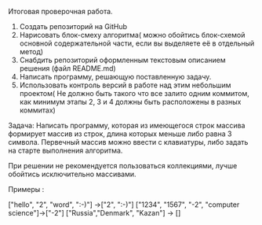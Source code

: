Итоговая проверочная работа.

1. Создать репозиторий на GitHub
2. Нарисовать блок-смеху алгоритма( можно обойтись блок-схемой основной содержательной части, если вы выделяете её в
отдельный метод)
3. Снабдить репозиторий оформленным текстовым описанием решения (файл README.md)
4. Написать программу, решающую поставленную задачу.
5. Использовать контроль версий в работе над этим небольшим проектом( Не должно быть такого что все залито одним коммитом,
как минимум этапы 2, 3 и 4 должны быть расположены в разных коммитах) 

Задача: Написать программу, которая из имеющегося строк массива формирует массив из строк, длина которых меньше
либо равна 3 символа. Первечный массив можно ввести с клавиатуры, либо задать на старте выполнения алгоритма.

При решении не рекомендуется пользоваться коллекциями, лучше обойтись исключительно массивами.

Примеры :

["hello", "2", "word", ":-)"] ->["2", ":-)"]
["1234", "1567", "-2", "computer science"]->["-2"]
["Russia","Denmark", "Kazan"] -> [] 
